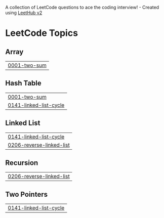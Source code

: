 A collection of LeetCode questions to ace the coding interview! - Created using [LeetHub v2](https://github.com/arunbhardwaj/LeetHub-2.0)
<!---LeetCode Topics Start-->
# LeetCode Topics
## Array
|  |
| ------- |
| [0001-two-sum](https://github.com/Sanjithcode/LeetCode/tree/master/0001-two-sum) |
## Hash Table
|  |
| ------- |
| [0001-two-sum](https://github.com/Sanjithcode/LeetCode/tree/master/0001-two-sum) |
| [0141-linked-list-cycle](https://github.com/Sanjithcode/LeetCode/tree/master/0141-linked-list-cycle) |
## Linked List
|  |
| ------- |
| [0141-linked-list-cycle](https://github.com/Sanjithcode/LeetCode/tree/master/0141-linked-list-cycle) |
| [0206-reverse-linked-list](https://github.com/Sanjithcode/LeetCode/tree/master/0206-reverse-linked-list) |
## Recursion
|  |
| ------- |
| [0206-reverse-linked-list](https://github.com/Sanjithcode/LeetCode/tree/master/0206-reverse-linked-list) |
## Two Pointers
|  |
| ------- |
| [0141-linked-list-cycle](https://github.com/Sanjithcode/LeetCode/tree/master/0141-linked-list-cycle) |
<!---LeetCode Topics End-->
